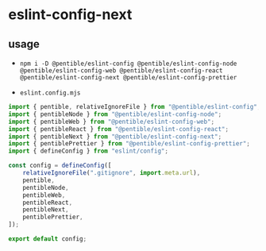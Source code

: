 # eslint-config-next

## usage

- `npm i -D @pentible/eslint-config @pentible/eslint-config-node @pentible/eslint-config-web @pentible/eslint-config-react @pentible/eslint-config-next @pentible/eslint-config-prettier`

- `eslint.config.mjs`

```js
import { pentible, relativeIgnoreFile } from "@pentible/eslint-config";
import { pentibleNode } from "@pentible/eslint-config-node";
import { pentibleWeb } from "@pentible/eslint-config-web";
import { pentibleReact } from "@pentible/eslint-config-react";
import { pentibleNext } from "@pentible/eslint-config-next";
import { pentiblePrettier } from "@pentible/eslint-config-prettier";
import { defineConfig } from "eslint/config";

const config = defineConfig([
    relativeIgnoreFile(".gitignore", import.meta.url),
    pentible,
    pentibleNode,
    pentibleWeb,
    pentibleReact,
    pentibleNext,
    pentiblePrettier,
]);

export default config;
```
